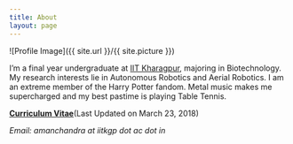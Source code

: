 ```yaml
---
title: About
layout: page
---
```

![Profile Image]({{ site.url }}/{{ site.picture }})

<p>I’m a final year undergraduate at <a href="http://www.iitkgp.ac.in" target="_blank">IIT Kharagpur</a>, majoring in Biotechnology. My research interests lie in Autonomous Robotics and Aerial Robotics. I am an extreme member of the Harry Potter fandom. Metal music makes me supercharged and my best pastime is playing Table Tennis.

<p><strong><a href="/amanchandraCV.pdf">Curriculum Vitae</a></strong>(Last Updated on March 23, 2018)
<p><i>Email: amanchandra at iitkgp dot ac dot in</i>
